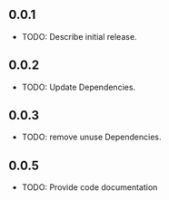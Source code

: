 ## 0.0.1

* TODO: Describe initial release.

## 0.0.2

* TODO: Update Dependencies.

## 0.0.3

* TODO: remove unuse Dependencies.

## 0.0.5

* TODO: Provide code documentation